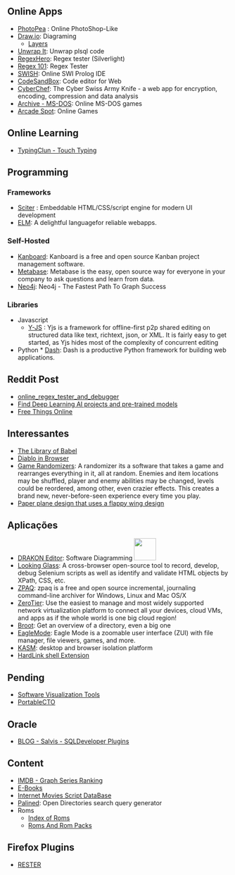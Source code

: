 ## Online Apps
  * [PhotoPea](https://www.photopea.com/) : Online PhotoShop-Like
  * [Draw.io](https://www.draw.io/): Diagraming
    * [Layers](https://about.draw.io/interactive-diagrams-with-custom-links-and-actions/)
  * [Unwrap It](https://www.codecrete.net/UnwrapIt/): Unwrap plsql code
  * [RegexHero](http://regexhero.net/tester/): Regex tester (Silverlight)
  * [Regex 101](https://regex101.com/): Regex Tester
  * [SWISH](https://swish.swi-prolog.org/): Online SWI Prolog IDE
  * [CodeSandBox](https://codesandbox.io/): Code editor for Web
  * [CyberChef](https://gchq.github.io/CyberChef/): The Cyber Swiss Army Knife - a web app for encryption, encoding, compression and data analysis
  * [Archive - MS-DOS](https://archive.org/details/softwarelibrary_msdos_games?and%5B%5D=emulator_start%3A%2Aiafix%2A&sin=&sort=-publicdate): Online MS-DOS games
  * [Arcade Spot](https://arcadespot.com/): Online Games

## Online Learning
  * [TypingClun - Touch Typing](https://www.typingclub.com/)
  
## Programming

### Frameworks 
  * [Sciter](https://sciter.com) : Embeddable HTML/CSS/script engine
for modern UI development
  * [ELM](https://elm-lang.org/): A delightful languagefor reliable webapps.
  
### Self-Hosted
  * [Kanboard](https://kanboard.org/): Kanboard is a free and open source Kanban project management software.
  * [Metabase](https://www.metabase.com/): Metabase is the easy, open source way for everyone in your company to ask questions and learn from data.
  * [Neo4j](https://neo4j.com/): Neo4j - The Fastest Path To Graph Success
  
### Libraries  
  * Javascript
    * [Y-JS](http://y-js.org/) : Yjs is a framework for offline-first p2p shared editing on structured data like text, richtext, json, or XML. It is fairly easy to get started, as Yjs hides most of the complexity of concurrent editing
  *  Python
    * [Dash](https://dash.plot.ly/): Dash is a productive Python framework for building web applications.
    
## Reddit Post 
  * [online_regex_tester_and_debugger](https://www.reddit.com/r/programming/comments/cqmcts/online_regex_tester_and_debugger_for_multiple/)
  * [Find Deep Learning AI projects and pre-trained models](https://www.reddit.com/r/Python/comments/cq53v4/i_made_a_program_that_will_help_you_find_deep/)
  * [Free Things Online](https://www.reddit.com/r/AskReddit/comments/ecscwk/what_free_things_online_should_everyone_take)
  
## Interessantes   
  * [The Library of Babel](https://libraryofbabel.info)
  * [Diablo in Browser](https://www.reddit.com/r/programming/comments/ckk77o/diablo_1_ported_to_browser_based_on_devilution/)
  * [Game Randomizers](https://sites.google.com/site/gamerandomizers/): A randomizer its a software that takes a game and rearranges everything in it, all at random. Enemies and item locations may be shuffled, player and enemy abilities may be changed, levels could be reordered, among other, even crazier effects. This creates a brand new, never-before-seen experience every time you play.
  * [Paper plane design that uses a flappy wing design](https://www.reddit.com/r/interestingasfuck/comments/enagg9/paper_plane_design_that_uses_a_flappy_wing_design/ )

## Aplicações
  * [DRAKON Editor](http://drakon-editor.sourceforge.net/editor.html): Software Diagramming <img src="http://drakon-editor.sourceforge.net/crossroad.png" width="50" height="50">
  * [Looking Glass](https://github.com/dmolchanenko/LookingGlass): A cross-browser open-source tool to record, develop, debug Selenium scripts as well as identify and validate HTML objects by XPath, CSS, etc.
  * [ZPAQ](http://mattmahoney.net/dc/zpaq.html): zpaq is a free and open source incremental, journaling command-line archiver for Windows, Linux and Mac OS/X
  * [ZeroTier](https://www.zerotier.com/): Use the easiest to manage and most widely supported network virtualization platform to connect all your devices, cloud VMs, and apps as if the whole world is one big cloud region!
  * [Broot](https://dystroy.org/broot/): Get an overview of a directory, even a big one
  * [EagleMode](http://eaglemode.sourceforge.net/index.html): Eagle Mode is a zoomable user interface (ZUI) with file manager, file viewers, games, and more.
  * [KASM](https://www.kasmweb.com/downloads.html): desktop and browser isolation platform
  * [HardLink shell Extension](https://schinagl.priv.at/nt/hardlinkshellext/hardlinkshellext.html#contact)
  
## Pending
  * [Software Visualization Tools](https://softvis.wordpress.com/tools/)
  * [PortableCTO](https://www.portablecto.com/tools/)
  
## Oracle
  * [BLOG - Salvis - SQLDeveloper Plugins](https://www.salvis.com/blog/download/)
  
## Content
  * [IMDB - Graph Series Ranking ](https://tvchart.benmiz.com/)
  * [E-Books](https://b-ok.cc/book/2284536/00309d) 
  * [Internet Movies Script DataBase](https://www.imsdb.com/)
  * [Palined](http://palined.com/search): Open Directories search query generator
  * Roms
    * [Index of Roms](http://nwifiresticks.com/roms/ )
    * [Roms And Rom Packs](https://www.arcadepunks.com/roms-for-arcade-and-console-emulation/ )

## Firefox Plugins
  * [RESTER](https://addons.mozilla.org/pt-PT/firefox/addon/rester/)
